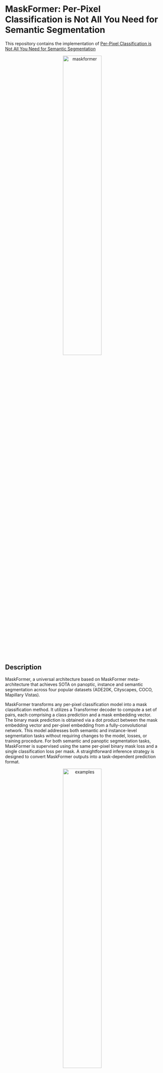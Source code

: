 # MaskFormer: Per-Pixel Classification is Not All You Need for Semantic Segmentation

This repository contains the implementation of [Per-Pixel Classification is Not All You Need for Semantic Segmentation](https://arxiv.org/pdf/2107.06278.pdf)

<div style="text-align:center">
  <img src="https://drive.google.com/thumbnail?id=1BKevTJimIYq7hG4cD9-8VFWpF2FLfnUA&sz=w1000" alt="maskformer" style="width: 50%;"/>
</div>

## Description

MaskFormer, a universal architecture based on MaskFormer meta-architecture that achieves SOTA on panoptic, instance and semantic segmentation across four popular datasets (ADE20K, Cityscapes, COCO, Mapillary Vistas).

MaskFormer transforms any per-pixel classification model into a mask classification method. It utilizes a Transformer decoder to compute a set of pairs, each comprising a class prediction and a mask embedding vector. The binary mask prediction is obtained via a dot product between the mask embedding vector and per-pixel embedding from a fully-convolutional network. This model addresses both semantic and instance-level segmentation tasks without requiring changes to the model, losses, or training procedure. For both semantic and panoptic segmentation tasks, MaskFormer is supervised using the same per-pixel binary mask loss and a single classification loss per mask. A straightforward inference strategy is designed to convert MaskFormer outputs into a task-dependent prediction format.

<p style="text-align:center">
  <img src="https://drive.google.com/thumbnail?id=1NWXhqU1NutsWhQnfFNzk7vgTYG09OaW0&sz=w1000" alt="examples" style="width: 50%;"/>
</p>

# Getting Started! 

### Environment Creation
Create and activate a new conda environment to isolate the project dependencies:
```
conda create -n tfmaskformer
conda activate tfmaskformer
pip install -r /models/official/requirements.txt
pip install tensorflow-text-nightly
```

## Example Scripts 
Within the scripts folder you can find the training and evaluation scripts for different compute platforms (CPU/GPU/TPU).  
*Remember to load the correct modules as required by each compute platform!*

```
scripts/
  eval_cpu.sh
  eval_gpu.sh
  eval_tpu.sh
  train_cpu.sh
  train_gpu.sh
  train_tpu.sh
```

## TPU Guide!  
### Environemnt Variables 
Manually set the environment variables as follows:
```
export PYTHONPATH=$PYTHONPATH:~/models
export RESNET_CKPT={}
export MODEL_DIR={} # filepath to store logs
export TRAIN_BATCH_SIZE={}
export EVAL_BATCH_SIZE={}

export TPU_NAME={}
export TPU_SOFTWARE={}
export TPU_PROJECT={}
export TPU_ZONE={}
export TFRECORDS_DIR={} # .tfrecord datafolder

export ON_TPU=True 

export BASE_LR=0.0001
export IMG_SIZE=640
export NO_OBJ_CLS_WEIGHT=0.001

export DEEP_SUPERVISION=False 
```

### Training 
```
export OVERRIDES="runtime.distribution_strategy=tpu,runtime.mixed_precision_dtype=float32,\
task.train_data.global_batch_size=$TRAIN_BATCH_SIZE,\
task.model.which_pixel_decoder=transformer_fpn,\
task.init_checkpoint=$RESNET_CKPT"
python3 models/official/projects/maskformer/train.py \
  --experiment maskformer_coco_panoptic \
  --mode train \
  --model_dir $MODEL_DIR \
  --tpu $TPU_NAME \
  --params_override $OVERRIDES
```

### Evaluation 
```
export OVERRIDES="runtime.distribution_strategy=tpu,runtime.mixed_precision_dtype=float32,\
task.validation_data.global_batch_size=$EVAL_BATCH_SIZE,task.model.which_pixel_decoder=transformer_fpn,\
task.init_checkpoint_modules=all,\
task.init_checkpoint=$MASKFORMER_CKPT"
python3 train.py \
  --experiment maskformer_coco_panoptic \
  --mode eval \
  --model_dir $MODEL_DIR \
  --tpu $TPU_NAME \
  --params_override=$OVERRIDES
```


## Authors

This list is ordered alphabetically by first name. 

- Akshath Raghav R ([@Github AkshathRaghav](https://github.com/AkshathRaghav))
- Ibrahim Saeed ([@Github IbrahimSaeedPurdue](https://github.com/IbrahimSaeedPurdue))
- Isaac In ([@Github InAIBot](https://github.com/InAIBot))
- Vishal Purohit ([@Github Vishal-S-P](https://github.com/Vishal-S-P))
- Wenxin Jiang ([@Github wenxin-jiang](https://github.com/wenxin-jiang))


## Requirements 
[![TensorFlow 2.12](https://img.shields.io/badge/TensorFlow-2.11-FF6F00?logo=tensorflow)](https://github.com/tensorflow/tensorflow/releases/tag/v2.11.0)
[![Python 3.9](https://img.shields.io/badge/Python-3.9-3776AB)](https://www.python.org/downloads/release/python-390/)

## Citation 

```
@article{DBLP:journals/corr/abs-2107-06278,
  author       = {Bowen Cheng and
                  Alexander G. Schwing and
                  Alexander Kirillov},
  title        = {Per-Pixel Classification is Not All You Need for Semantic Segmentation},
  journal      = {CoRR},
  volume       = {abs/2107.06278},
  year         = {2021},
  url          = {https://arxiv.org/abs/2107.06278},
  eprinttype    = {arXiv},
  eprint       = {2107.06278},
  timestamp    = {Wed, 21 Jul 2021 15:55:35 +0200},
  biburl       = {https://dblp.org/rec/journals/corr/abs-2107-06278.bib},
  bibsource    = {dblp computer science bibliography, https://dblp.org}
}
```
